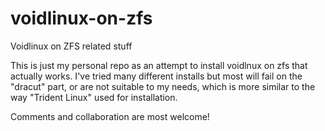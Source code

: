 # voidlinux-on-zfs
Voidlinux on ZFS related stuff


This is just my personal repo as an attempt to install voidlnux on zfs that actually works. I've tried many different installs but most will fail on the "dracut" part, or are not suitable to my needs, which is more similar to the way "Trident Linux" used for installation.

Comments and collaboration are most welcome!
